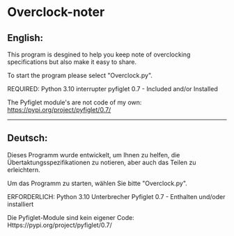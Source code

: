 # Overclock-noter

English:
-----------------------------------------------------------------------------------------------------------------------------------
This program is desgined to help you keep note of overclocking specifications but also make it easy to share.

To start the program please select "Overclock.py".

REQUIRED:
Python 3.10 interrupter
pyfiglet 0.7 - Included and/or Installed

The Pyfiglet module's are not code of my own: 
https://pypi.org/project/pyfiglet/0.7/

-----------------------------------------------------------------------------------------------------------------------------------
Deutsch:
-----------------------------------------------------------------------------------------------------------------------------------
Dieses Programm wurde entwickelt, um Ihnen zu helfen, die Übertaktungsspezifikationen zu notieren, aber auch das Teilen zu erleichtern.

Um das Programm zu starten, wählen Sie bitte "Overclock.py".

ERFORDERLICH:
Python 3.10 Unterbrecher
Pyfiglet 0.7 - Enthalten und/oder installiert

Die Pyfiglet-Module sind kein eigener Code:
Https://pypi.org/project/pyfiglet/0.7/


